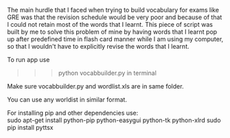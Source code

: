 The main hurdle that I faced when trying to build vocabulary for exams like GRE was that the revision schedule would be very poor and because of that I could not retain most of the words that I learnt. 
This piece of script was built by me to solve this problem of mine by having words that I learnt pop up after predefined time in flash card manner while I am using my computer, so that I wouldn't have to explicitly revise the words that I learnt.


To run app use 
>>>python vocabbuilder.py
in terminal

Make sure vocabbuilder.py and wordlist.xls are in same folder.

You can use any worldist in similar format.

For installing pip and other dependencies use:  
sudo apt-get install python-pip python-easygui python-tk python-xlrd
sudo pip install pyttsx
